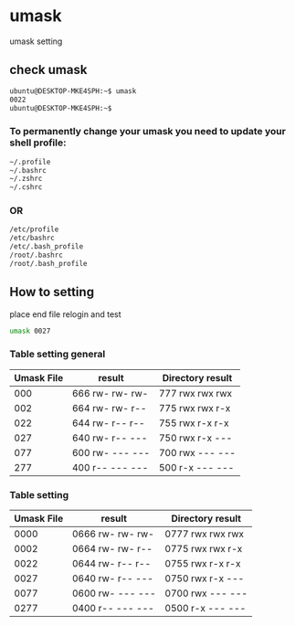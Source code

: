 # umask
umask setting

## check umask 

```bash
ubuntu@DESKTOP-MKE4SPH:~$ umask
0022
ubuntu@DESKTOP-MKE4SPH:~$
```

### To permanently change your umask you need to update your shell profile:

```bash
~/.profile
~/.bashrc
~/.zshrc
~/.cshrc
```

### OR

```bash
/etc/profile   
/etc/bashrc 
/etc/.bash_profile    
/root/.bashrc   
/root/.bash_profile
```

## How to setting

place end file  relogin and test 

```bash
umask 0027
```

### Table setting general

| Umask	File | result | Directory result |
|----|----|----|
| 000 | 666 rw- rw- rw-| 777 rwx rwx rwx |
| 002 | 664 rw- rw- r--| 775 rwx rwx r-x |
| 022 | 644 rw- r-- r--| 755 rwx r-x r-x |
| 027 | 640 rw- r-- ---| 750 rwx r-x --- |
| 077 | 600 rw- --- ---| 700 rwx --- --- |
| 277 | 400 r-- --- ---| 500 r-x --- --- |

### Table setting 

| Umask	File | result | Directory result |
|----|----|----|
| 0000 | 0666 rw- rw- rw-| 0777 rwx rwx rwx |
| 0002 | 0664 rw- rw- r--| 0775 rwx rwx r-x |
| 0022 | 0644 rw- r-- r--| 0755 rwx r-x r-x |
| 0027 | 0640 rw- r-- ---| 0750 rwx r-x --- |
| 0077 | 0600 rw- --- ---| 0700 rwx --- --- |
| 0277 | 0400 r-- --- ---| 0500 r-x --- --- |

